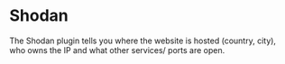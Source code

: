 # Shodan

The Shodan plugin tells you where the website is hosted (country, city), who owns the IP and what other services/ ports are open.
